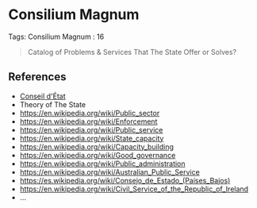 # Consilium Magnum

Tags: Consilium Magnum
: 16

> Catalog of Problems & Services That The State Offer or Solves?
> 

## References

- [Conseil d'État](https://en.wikipedia.org/wiki/Conseil_d%27%C3%89tat)
- Theory of The State
- https://en.wikipedia.org/wiki/Public_sector
- https://en.wikipedia.org/wiki/Enforcement
- https://en.wikipedia.org/wiki/Public_service
- https://en.wikipedia.org/wiki/State_capacity
- https://en.wikipedia.org/wiki/Capacity_building
- https://en.wikipedia.org/wiki/Good_governance
- https://en.wikipedia.org/wiki/Public_administration
- https://en.wikipedia.org/wiki/Australian_Public_Service
- https://es.wikipedia.org/wiki/Consejo_de_Estado_(Países_Bajos)
- https://en.wikipedia.org/wiki/Civil_Service_of_the_Republic_of_Ireland
- …